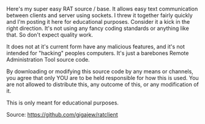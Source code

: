 Here's my super easy RAT source / base. It allows easy text communication between clients and server using sockets. I threw it together fairly quickly and I'm posting it here for educational purposes. Consider it a kick in the right direction. It's not using any fancy coding standards or anything like that. So don't expect quality work. 

It does not at it's current form have any malicious features, and it's not intended for "hacking" peoples computers. It's just a barebones Remote Administration Tool source code.

By downloading or modifying this source code by any means or channels, you agree that only YOU are to be held responsible for how this is used. You are not allowed to distribute this, any outcome of this, or any modification of it.

This is only meant for educational purposes.

Source: https://github.com/gigajew/ratclient